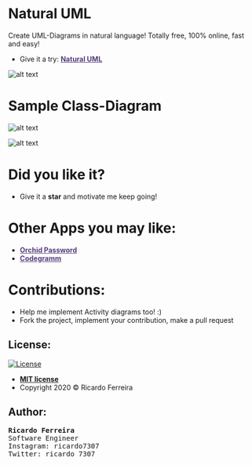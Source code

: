 # Natural UML 
Create UML-Diagrams in natural language! Totally free, 100% online, fast and easy!
 - Give it a try: <a href="https://treslines.github.io/" target="_blank" style="color: #563D7C;"><b> Natural UML</b></a> 
 
 ![alt text](https://github.com/treslines/treslines.github.io/blob/master/assets/00.PNG "Home")

# Sample Class-Diagram
![alt text](https://github.com/treslines/treslines.github.io/blob/master/assets/uml_01.PNG "UML Diagram")

![alt text](https://github.com/treslines/treslines.github.io/blob/master/assets/uml_02.PNG "Use Case Diagram")

# Did you like it?
 - Give it a __star__ and motivate me keep going!

# Other Apps you may like:
- <a href="https://play.google.com/store/apps/details?id=com.softsuit.orchid" target="_blank" style="color: #563D7C;"><b> Orchid Password</b></a> 
- <a href="http://codegramm.herokuapp.com/index.html" target="_blank" style="color: #563D7C;"><b> Codegramm</b></a>

# Contributions:
  - Help me implement Activity diagrams too! :)
  - Fork the project, implement your contribution, make a pull request
  
## License:
[![License](http://img.shields.io/:license-mit-blue.svg?style=flat-square)](http://badges.mit-license.org)
- **[MIT license](http://opensource.org/licenses/mit-license.php)**
- Copyright 2020 © Ricardo Ferreira

## Author:
<pre>
<b>Ricardo Ferreira</b>
Software Engineer
Instagram: ricardo7307
Twitter: ricardo_7307
</pre>
